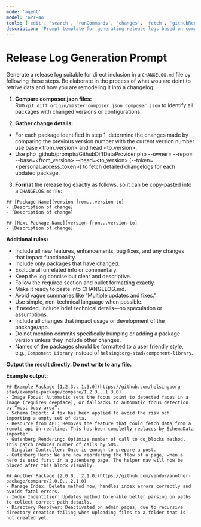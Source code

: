 ```yaml
---
mode: 'agent'
model: 'GPT-4o'
tools: ['edit', 'search', 'runCommands', 'changes', 'fetch', 'githubRepo']
description: 'Prompt template for generating release logs based on composer.json changes.'
---
```

# Release Log Generation Prompt

Generate a release log suitable for direct inclusion in a `CHANGELOG.md` file by following these steps. Be elaborate in the process of what wou are doint to retrive data and how you are remodeling it into a changelog:

1. **Compare composer.json files:**  
  Run `git diff origin/master:composer.json composer.json` to identify all packages with changed versions or configurations.

2. **Gather change details:**
  - For each package identified in step 1, determine the changes made by comparing the previous version number with the current version number use base <from_version> and head <to_version>.
  - Use php .github/prompts/GithubDiffDataProvider.php --owner=<owner> --repo=<repo> --base=<from_version> --head=<to_version> [--token=<personal_access_token>] to fetch detailed changelogs for each updated package.

3. **Format** the release log exactly as follows, so it can be copy-pasted into a `CHANGELOG.md` file:
```
## [Package Name][version-from...version-to]
- [Description of change]
- [Description of change]

## [Next Package Name][version-from...version-to]
- [Description of change]
```

**Additional rules:**
- Include all new features, enhancements, bug fixes, and any changes that impact functionality.
- Include only packages that have changed.
- Exclude all unrelated info or commentary.
- Keep the log concise but clear and descriptive.
- Follow the required section and bullet formatting exactly.
- Make it ready to paste into CHANGELOG.md.
- Avoid vague summaries like “Multiple updates and fixes.”
- Use simple, non-technical language when possible.
- If needed, include brief technical details—no speculation or assumptions.
- Include all changes that impact usage or development of the package/app.
- Do not mention commits specifically bumping or adding a package version unless they include other changes.
- Names of the packages should be formatted to a user friendly style, e.g., `Component Library` instead of `helsingborg-stad/component-library`.

**Output the result directly. Do not write to any file.**

**Example output:**
```
## Example Package [1.2.3...1.3.0](https://github.com/helsingborg-stad/example-package/compare/1.2.3...1.3.0)
- Image Focus: Automatic sets the focus point to detected faces in a image (requires deepface), or fallbacks to automatic focus detection by “most busy area”.
- Schema Import: A fix has been applied to avoid the risk och importing a empty set of data.
- Resource from API: Removes the feature that could fetch data from a remote api in realtime. This has been completly replaces by SchemaData importer.
- Gutenberg Rendering: Optimize number of call to do_blocks method. This patch reduces number of calls by 50%.
- Singular Controller: Once is enough to prepare a post.
- Gutenberg Hero: We are now reordering the flow of a page, when a hero is used first in a gutenberg page. The helper nav will now be placed after this block visually.

## Another Package [2.0.0...2.1.0](https://github.com/vendor/another-package/compare/2.0.0...2.1.0)
- Manage Index: Delete method now, handles index errors correctly and avoids fatal errors.
- Index Indentifier: Updates method to enable better parsing on paths to collect correct path details.
- Directory Resolver: Deactivated on admin pages, due to recursive directory creation failing when uploading files to a folder that is not created yet.
```